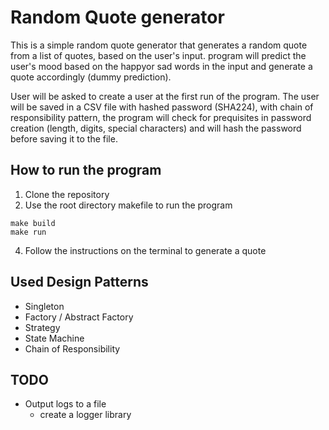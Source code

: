 # Random Quote generator 
This is a simple random quote generator that generates a random quote from a list of quotes, based on the user's input.
program will predict the user's mood based on the happyor sad words in the input and generate a quote accordingly (dummy prediction).

User will be asked to create a user at the first run of the program. The user will be saved in a CSV file with hashed password (SHA224),
with chain of responsibility pattern, the program will check for prequisites in password creation (length, digits, special characters) and will hash the password before saving it to the file.

## How to run the program
1. Clone the repository
3. Use the root directory makefile to run the program
```shell
make build
make run
```
4. Follow the instructions on the terminal to generate a quote

## Used Design Patterns
- Singleton
- Factory / Abstract Factory
- Strategy
- State Machine
- Chain of Responsibility

## TODO
- Output logs to a file
	- create a logger library 